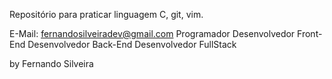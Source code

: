 Repositório para praticar linguagem C, git, vim.




E-Mail: fernandosilveiradev@gmail.com
Programador
Desenvolvedor Front-End
Desenvolvedor Back-End
Desenvolvedor FullStack

by Fernando Silveira
